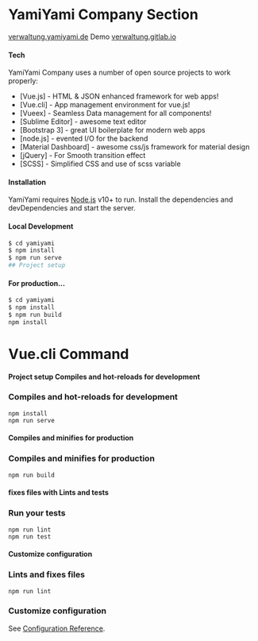 # YamiYami Company Section
[verwaltung.yamiyami.de](https://verwaltung.yamiyami.de/)
Demo [verwaltung.gitlab.io](https://verwaltung.gitlab.io/)

#### Tech
YamiYami Company uses a number of open source projects to work properly:

* [Vue.js] - HTML & JSON enhanced framework for web apps!
* [Vue.cli] - App management environment for vue.js!
* [Vueex] - Seamless Data management for all components!
* [Sublime Editor] - awesome text editor
* [Bootstrap 3] - great UI boilerplate for modern web apps
* [node.js] - evented I/O for the backend
* [Material Dashboard] - awesome css/js framework for material design
* [jQuery] - For Smooth transition effect
* [SCSS] - Simplified CSS and use of scss variable

#### Installation
YamiYami requires [Node.js](https://nodejs.org/) v10+ to run.
Install the dependencies and devDependencies and start the server.

#### Local Development
```sh
$ cd yamiyami
$ npm install
$ npm run serve
## Project setup
```

#### For production...
```sh
$ cd yamiyami
$ npm install
$ npm run build
npm install
```

# Vue.cli Command
#### Project setup Compiles and hot-reloads for development
### Compiles and hot-reloads for development
```
npm install
npm run serve
```

#### Compiles and minifies for production
### Compiles and minifies for production
```
npm run build
```

#### fixes files with Lints and tests
### Run your tests
```
npm run lint
npm run test
```

#### Customize configuration
### Lints and fixes files
```
npm run lint
```

### Customize configuration
See [Configuration Reference](https://cli.vuejs.org/config/).

